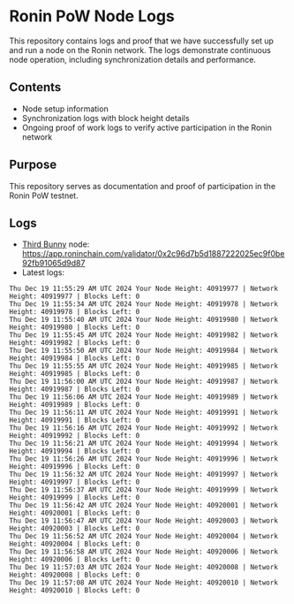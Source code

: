 # Ronin PoW Node Logs

This repository contains logs and proof that we have successfully set up and run a node on the Ronin network. The logs demonstrate continuous node operation, including synchronization details and performance.

## Contents

- Node setup information
- Synchronization logs with block height details
- Ongoing proof of work logs to verify active participation in the Ronin network

## Purpose

This repository serves as documentation and proof of participation in the Ronin PoW testnet.

## Logs

- [Third Bunny](https://thirdbunny.xyz/) node: https://app.roninchain.com/validator/0x2c96d7b5d1887222025ec9f0be92fb91065d9d87
- Latest logs:
```
Thu Dec 19 11:55:29 AM UTC 2024 Your Node Height: 40919977 | Network Height: 40919977 | Blocks Left: 0
Thu Dec 19 11:55:34 AM UTC 2024 Your Node Height: 40919978 | Network Height: 40919978 | Blocks Left: 0
Thu Dec 19 11:55:40 AM UTC 2024 Your Node Height: 40919980 | Network Height: 40919980 | Blocks Left: 0
Thu Dec 19 11:55:45 AM UTC 2024 Your Node Height: 40919982 | Network Height: 40919982 | Blocks Left: 0
Thu Dec 19 11:55:50 AM UTC 2024 Your Node Height: 40919984 | Network Height: 40919984 | Blocks Left: 0
Thu Dec 19 11:55:55 AM UTC 2024 Your Node Height: 40919985 | Network Height: 40919985 | Blocks Left: 0
Thu Dec 19 11:56:00 AM UTC 2024 Your Node Height: 40919987 | Network Height: 40919987 | Blocks Left: 0
Thu Dec 19 11:56:06 AM UTC 2024 Your Node Height: 40919989 | Network Height: 40919989 | Blocks Left: 0
Thu Dec 19 11:56:11 AM UTC 2024 Your Node Height: 40919991 | Network Height: 40919991 | Blocks Left: 0
Thu Dec 19 11:56:16 AM UTC 2024 Your Node Height: 40919992 | Network Height: 40919992 | Blocks Left: 0
Thu Dec 19 11:56:21 AM UTC 2024 Your Node Height: 40919994 | Network Height: 40919994 | Blocks Left: 0
Thu Dec 19 11:56:26 AM UTC 2024 Your Node Height: 40919996 | Network Height: 40919996 | Blocks Left: 0
Thu Dec 19 11:56:32 AM UTC 2024 Your Node Height: 40919997 | Network Height: 40919997 | Blocks Left: 0
Thu Dec 19 11:56:37 AM UTC 2024 Your Node Height: 40919999 | Network Height: 40919999 | Blocks Left: 0
Thu Dec 19 11:56:42 AM UTC 2024 Your Node Height: 40920001 | Network Height: 40920001 | Blocks Left: 0
Thu Dec 19 11:56:47 AM UTC 2024 Your Node Height: 40920003 | Network Height: 40920003 | Blocks Left: 0
Thu Dec 19 11:56:52 AM UTC 2024 Your Node Height: 40920004 | Network Height: 40920004 | Blocks Left: 0
Thu Dec 19 11:56:58 AM UTC 2024 Your Node Height: 40920006 | Network Height: 40920006 | Blocks Left: 0
Thu Dec 19 11:57:03 AM UTC 2024 Your Node Height: 40920008 | Network Height: 40920008 | Blocks Left: 0
Thu Dec 19 11:57:08 AM UTC 2024 Your Node Height: 40920010 | Network Height: 40920010 | Blocks Left: 0
```
